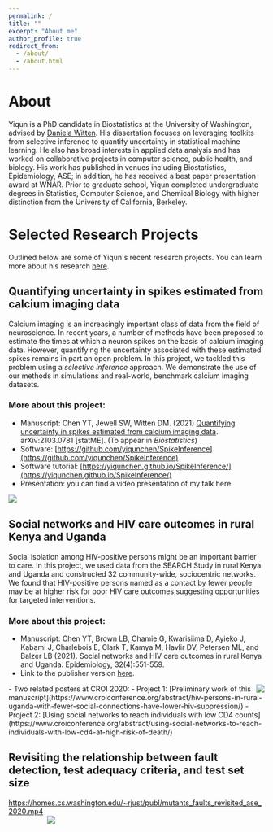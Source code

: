 ```yaml
---
permalink: /
title: ""
excerpt: "About me"
author_profile: true
redirect_from: 
  - /about/
  - /about.html
---
```


# About
Yiqun is a PhD candidate in Biostatistics at the University of Washington, advised by [Daniela Witten](https://www.danielawitten.com/). His dissertation focuses on leveraging toolkits from selective inference to quantify uncertainty in statistical machine learning. He also has broad interests in applied data analysis and has worked on collaborative projects in computer science, public health, and biology. His work has published in venues including Biostatistics, Epidemiology, ASE; in addition, he has received a best paper presentation award at WNAR. Prior to graduate school, Yiqun completed undergraduate degrees in Statistics, Computer Science, and Chemical Biology with higher distinction from the University of California, Berkeley.
# Selected Research Projects
Outlined below are some of Yiqun's recent research projects. You can learn more about his research [here](https://yiqunchen.github.io/research/). 
## Quantifying uncertainty in spikes estimated from calcium imaging data
Calcium imaging is an increasingly important class of data from the field of neuroscience. In recent years, a number of methods have been proposed to estimate the times at which a neuron spikes on the basis of calcium imaging data. However, quantifying the uncertainty associated with these estimated spikes remains in part an open problem. In this project, we tackled this problem using a *selective inference* approach. We demonstrate the use of our methods in simulations and real-world, benchmark calcium imaging datasets.
### More about this project:
- Manuscript: Chen YT, Jewell SW, Witten DM. (2021) [Quantifying uncertainty in spikes estimated from calcium imaging data](https://arxiv.org/abs/2103.07818). arXiv:2103.0781 [statME]. (To appear in *Biostatistics*)
- Software: [https://github.com/yiqunchen/SpikeInference](https://github.com/yiqunchen/SpikeInference)
- Software tutorial: [https://yiqunchen.github.io/SpikeInference/](https://yiqunchen.github.io/SpikeInference/)
- Presentation: you can find a video presentation of my talk here
<img src="{{site.url}}/images/Figure_6_b.png" style="display: block; margin: auto;" />

## Social networks and HIV care outcomes in rural Kenya and Uganda
Social isolation among HIV-positive persons might be an important barrier to care. In this project, we used data from the SEARCH Study in rural Kenya and Uganda and constructed 32 community-wide, sociocentric networks. We found that HIV-positive persons named as a contact by fewer people may be at higher risk for poor HIV care outcomes,suggesting opportunities for targeted interventions.
### More about this project:
- Manuscript: Chen YT, Brown LB, Chamie G, Kwarisiima D, Ayieko J, Kabami J, Charlebois E, Clark T, Kamya M, Havlir DV, Petersen ML, and Balzer LB (2021). Social networks and HIV care outcomes in rural Kenya and Uganda. Epidemiology, 32(4):551-559. 
- Link to the publisher version [here](https://journals.lww.com/epidem/Fulltext/2021/07000/Social_Networks_and_HIV_Care_Outcomes_in_Rural.12.aspx).
<img src="{{site.url}}/images/cropped_network.png" style="display: block; margin: auto; max-width: 30%; float:right" />
- Two related posters at CROI 2020: 
	- Project 1: [Preliminary work of this manuscript](https://www.croiconference.org/abstract/hiv-persons-in-rural-uganda-with-fewer-social-connections-have-lower-hiv-suppression/)
	- Project 2: [Using social networks to reach individuals with low CD4 counts](https://www.croiconference.org/abstract/using-social-networks-to-reach-individuals-with-low-cd4-at-high-risk-of-death/)

## Revisiting the relationship between fault detection, test adequacy criteria, and test set size

https://homes.cs.washington.edu/~rjust/publ/mutants_faults_revisited_ase_2020.mp4
<img src="{{site.url}}/images/test_slide.png" style="display: block; margin: auto; max-width: 70%;" />


